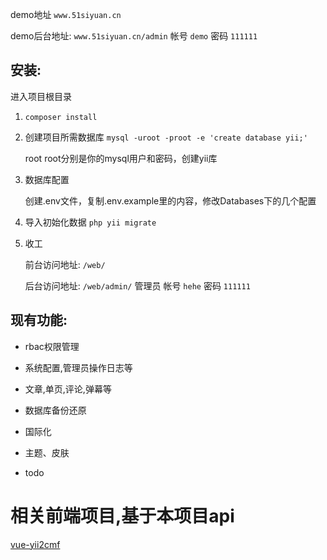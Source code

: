 demo地址 `www.51siyuan.cn`

demo后台地址: `www.51siyuan.cn/admin`  帐号 `demo` 密码 `111111`

## 安装:

进入项目根目录

1. `composer install` 

2. 创建项目所需数据库 `mysql -uroot -proot -e 'create database yii;'`

    root root分别是你的mysql用户和密码，创建yii库

3. 数据库配置

   创建.env文件，复制.env.example里的内容，修改Databases下的几个配置

4. 导入初始化数据 `php yii migrate` 

5. 收工

    前台访问地址: `/web/`

    后台访问地址: `/web/admin/` 管理员 帐号 `hehe` 密码 `111111`
    
## 现有功能:

* rbac权限管理

* 系统配置,管理员操作日志等

* 文章,单页,评论,弹幕等

* 数据库备份还原

* 国际化

* 主题、皮肤

* todo

# 相关前端项目,基于本项目api

[vue-yii2cmf](https://github.com/yidashi/vue-yii2cmf)


